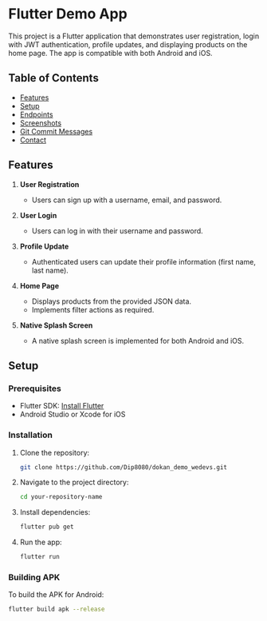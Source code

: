 # Flutter Demo App

This project is a Flutter application that demonstrates user registration, login with JWT authentication, profile updates, and displaying products on the home page. The app is compatible with both Android and iOS.

## Table of Contents

- [Features](#features)
- [Setup](#setup)
- [Endpoints](#endpoints)
- [Screenshots](#screenshots)
- [Git Commit Messages](#git-commit-messages)
- [Contact](#contact)

## Features

1. **User Registration**
   - Users can sign up with a username, email, and password.

2. **User Login**
   - Users can log in with their username and password.

3. **Profile Update**
   - Authenticated users can update their profile information (first name, last name).

4. **Home Page**
   - Displays products from the provided JSON data.
   - Implements filter actions as required.

5. **Native Splash Screen**
   - A native splash screen is implemented for both Android and iOS.

## Setup

### Prerequisites

- Flutter SDK: [Install Flutter](https://flutter.dev/docs/get-started/install)
- Android Studio or Xcode for iOS

### Installation

1. Clone the repository:
    ```bash
    git clone https://github.com/Dip8080/dokan_demo_wedevs.git
    ```
2. Navigate to the project directory:
    ```bash
    cd your-repository-name
    ```
3. Install dependencies:
    ```bash
    flutter pub get
    ```
4. Run the app:
    ```bash
    flutter run
    ```

### Building APK

To build the APK for Android:
```bash
flutter build apk --release
